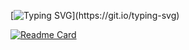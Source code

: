 [![Typing SVG](https://readme-typing-svg.herokuapp.com?color=%2336BCF7&center=true&vCenter=true&multiline=true&width=500&height=89&lines=Hi%2C+I'm+Ahmed.;I+really+enjoy+learning+language+and;+frameworks+like+Java+and+Spring.)](https://git.io/typing-svg)


[![Readme Card](https://github-readme-stats.vercel.app/api/pin/?username=UyCoder&repo=github-readme-stats)](https://github.com/anuraghazra/github-readme-stats)

